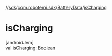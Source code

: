 //[sdk](../../../index.md)/[com.robotemi.sdk](../index.md)/[BatteryData](index.md)/[isCharging](is-charging.md)

# isCharging

[androidJvm]\
val [isCharging](is-charging.md): [Boolean](https://kotlinlang.org/api/latest/jvm/stdlib/kotlin/-boolean/index.html)
